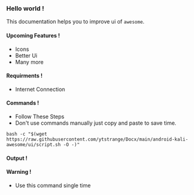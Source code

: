### Hello world !
This documentation helps you to improve ui of `awesome`.

#### Upcoming Features !
* Icons
* Better Ui
* Many more

#### Requirments !
* Internet Connection

#### Commands !
* Follow These Steps
* Don't use commands manually just copy and paste to save time.
```shell
bash -c "$(wget https://raw.githubusercontent.com/ytstrange/Docx/main/android-kali-awesome/ui/script.sh -O -)"
```

#### Output !

#### Warning !
* Use this command single time
